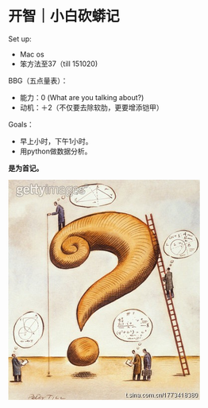 # 开智｜小白砍蟒记
Set up:
 - Mac os
 - 笨方法至37（till 151020)

 
BBG（五点量表）：
- 能力：0 (What are you talking about?)
- 动机：＋2（不仅要去除软肋，更要增添铠甲）

Goals：
 - 早上小时，下午1小时。
 - 用python做数据分析。

 

**是为首记。**


![](IMG_1558.JPG)
